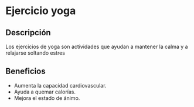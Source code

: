 # Ejercicio yoga

## Descripción
Los ejercicios de yoga son actividades que ayudan a mantener la calma y a relajarse soltando estres

## Beneficios
- Aumenta la capacidad cardiovascular.
- Ayuda a quemar calorías.
- Mejora el estado de ánimo.